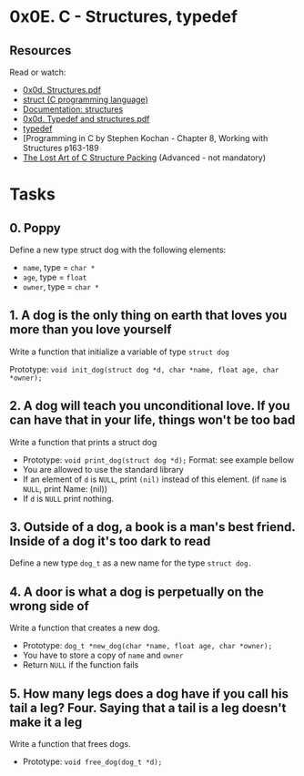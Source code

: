 # 0x0E. C - Structures, typedef

## Resources

Read or watch:

- [0x0d. Structures.pdf](https://s3.amazonaws.com/alx-intranet.hbtn.io/uploads/misc/2021/1/6eb80c79c99f6125450a0dc11b300d46238d1a5a.pdf?X-Amz-Algorithm=AWS4-HMAC-SHA256&X-Amz-Credential=AKIARDDGGGOUSBVO6H7D%2F20230320%2Fus-east-1%2Fs3%2Faws4_request&X-Amz-Date=20230320T170841Z&X-Amz-Expires=86400&X-Amz-SignedHeaders=host&X-Amz-Signature=a09fc838bf5f03658d6aa75899db0d4cfbc8a2d79fc84badd7ca0fd05f3de123)
- [struct (C programming language)](https://en.wikipedia.org/wiki/Struct_(C_programming_language))
- [Documentation: structures](https://github.com/holbertonschool/Betty/wiki/Documentation:-Data-structures)
- [0x0d. Typedef and structures.pdf](https://s3.amazonaws.com/alx-intranet.hbtn.io/uploads/misc/2021/1/c8ff3e6f7202be7fa489a584e41d005504a07c23.pdf?X-Amz-Algorithm=AWS4-HMAC-SHA256&X-Amz-Credential=AKIARDDGGGOUSBVO6H7D%2F20230320%2Fus-east-1%2Fs3%2Faws4_request&X-Amz-Date=20230320T172731Z&X-Amz-Expires=86400&X-Amz-SignedHeaders=host&X-Amz-Signature=739941d675d107deaa59cef0eb3990f20ee01e8ffeb726f8dcf5895aaa22b4b5)
- [typedef](https://publications.gbdirect.co.uk//c_book/chapter8/typedef.html)
- [Programming in C by Stephen Kochan - Chapter 8, Working with Structures p163-189
- [The Lost Art of C Structure Packing](http://www.catb.org/esr/structure-packing/) (Advanced - not mandatory)


# Tasks

## 0. Poppy

Define a new type struct dog with the following elements:

- `name`, type = `char *`
- `age`, type = `float`
- `owner`, type = `char *`


## 1. A dog is the only thing on earth that loves you more than you love yourself

Write a function that initialize a variable of type `struct dog`

Prototype: `void init_dog(struct dog *d, char *name, float age, char *owner);`


## 2. A dog will teach you unconditional love. If you can have that in your life, things won't be too bad

Write a function that prints a struct dog

- Prototype: `void print_dog(struct dog *d);`
Format: see example bellow
- You are allowed to use the standard library
- If an element of `d` is `NULL`, print `(nil)` instead of this element. (if `name` is `NULL`, print Name: (nil))
- If `d` is `NULL` print nothing.


## 3. Outside of a dog, a book is a man's best friend. Inside of a dog it's too dark to read

Define a new type `dog_t` as a new name for the type `struct dog.`


## 4. A door is what a dog is perpetually on the wrong side of

Write a function that creates a new dog.

- Prototype: `dog_t *new_dog(char *name, float age, char *owner);`
- You have to store a copy of `name` and `owner`
- Return `NULL` if the function fails


## 5. How many legs does a dog have if you call his tail a leg? Four. Saying that a tail is a leg doesn't make it a leg

Write a function that frees dogs.

- Prototype: `void free_dog(dog_t *d);`
